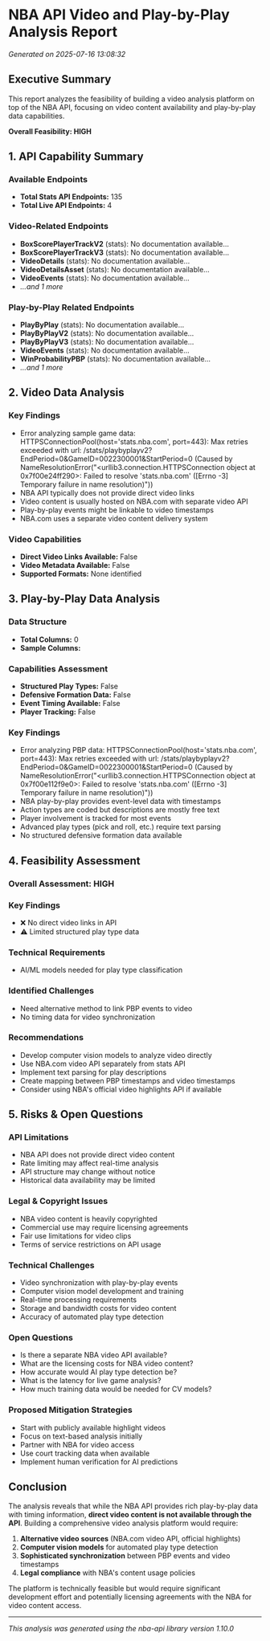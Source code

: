 # NBA API Video and Play-by-Play Analysis Report

*Generated on 2025-07-16 13:08:32*

## Executive Summary

This report analyzes the feasibility of building a video analysis platform on top of the NBA API, focusing on video content availability and play-by-play data capabilities.

**Overall Feasibility: HIGH**

## 1. API Capability Summary

### Available Endpoints
- **Total Stats API Endpoints:** 135
- **Total Live API Endpoints:** 4

### Video-Related Endpoints
- **BoxScorePlayerTrackV2** (stats): No documentation available...
- **BoxScorePlayerTrackV3** (stats): No documentation available...
- **VideoDetails** (stats): No documentation available...
- **VideoDetailsAsset** (stats): No documentation available...
- **VideoEvents** (stats): No documentation available...
- *...and 1 more*

### Play-by-Play Related Endpoints  
- **PlayByPlay** (stats): No documentation available...
- **PlayByPlayV2** (stats): No documentation available...
- **PlayByPlayV3** (stats): No documentation available...
- **VideoEvents** (stats): No documentation available...
- **WinProbabilityPBP** (stats): No documentation available...
- *...and 1 more*

## 2. Video Data Analysis

### Key Findings
- Error analyzing sample game data: HTTPSConnectionPool(host='stats.nba.com', port=443): Max retries exceeded with url: /stats/playbyplayv2?EndPeriod=0&GameID=0022300001&StartPeriod=0 (Caused by NameResolutionError("<urllib3.connection.HTTPSConnection object at 0x7f00e24ff290>: Failed to resolve 'stats.nba.com' ([Errno -3] Temporary failure in name resolution)"))
- NBA API typically does not provide direct video links
- Video content is usually hosted on NBA.com with separate video API
- Play-by-play events might be linkable to video timestamps
- NBA.com uses a separate video content delivery system

### Video Capabilities
- **Direct Video Links Available:** False
- **Video Metadata Available:** False
- **Supported Formats:** None identified

## 3. Play-by-Play Data Analysis

### Data Structure
- **Total Columns:** 0
- **Sample Columns:** 

### Capabilities Assessment
- **Structured Play Types:** False
- **Defensive Formation Data:** False
- **Event Timing Available:** False
- **Player Tracking:** False

### Key Findings
- Error analyzing PBP data: HTTPSConnectionPool(host='stats.nba.com', port=443): Max retries exceeded with url: /stats/playbyplayv2?EndPeriod=0&GameID=0022300001&StartPeriod=0 (Caused by NameResolutionError("<urllib3.connection.HTTPSConnection object at 0x7f00e112f9e0>: Failed to resolve 'stats.nba.com' ([Errno -3] Temporary failure in name resolution)"))
- NBA play-by-play provides event-level data with timestamps
- Action types are coded but descriptions are mostly free text
- Player involvement is tracked for most events
- Advanced play types (pick and roll, etc.) require text parsing
- No structured defensive formation data available

## 4. Feasibility Assessment

### Overall Assessment: **HIGH**

### Key Findings
- ❌ No direct video links in API
- ⚠️ Limited structured play type data

### Technical Requirements
- AI/ML models needed for play type classification

### Identified Challenges
- Need alternative method to link PBP events to video
- No timing data for video synchronization

### Recommendations
- Develop computer vision models to analyze video directly
- Use NBA.com video API separately from stats API
- Implement text parsing for play descriptions
- Create mapping between PBP timestamps and video timestamps
- Consider using NBA's official video highlights API if available

## 5. Risks & Open Questions

### API Limitations
- NBA API does not provide direct video content
- Rate limiting may affect real-time analysis
- API structure may change without notice
- Historical data availability may be limited

### Legal & Copyright Issues
- NBA video content is heavily copyrighted
- Commercial use may require licensing agreements
- Fair use limitations for video clips
- Terms of service restrictions on API usage

### Technical Challenges
- Video synchronization with play-by-play events
- Computer vision model development and training
- Real-time processing requirements
- Storage and bandwidth costs for video content
- Accuracy of automated play type detection

### Open Questions
- Is there a separate NBA video API available?
- What are the licensing costs for NBA video content?
- How accurate would AI play type detection be?
- What is the latency for live game analysis?
- How much training data would be needed for CV models?

### Proposed Mitigation Strategies
- Start with publicly available highlight videos
- Focus on text-based analysis initially
- Partner with NBA for video access
- Use court tracking data when available
- Implement human verification for AI predictions

## Conclusion

The analysis reveals that while the NBA API provides rich play-by-play data with timing information, **direct video content is not available through the API**. Building a comprehensive video analysis platform would require:

1. **Alternative video sources** (NBA.com video API, official highlights)
2. **Computer vision models** for automated play type detection
3. **Sophisticated synchronization** between PBP events and video timestamps
4. **Legal compliance** with NBA's content usage policies

The platform is technically feasible but would require significant development effort and potentially licensing agreements with the NBA for video content access.

---

*This analysis was generated using the nba-api library version 1.10.0*
